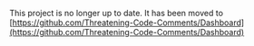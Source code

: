 This project is no longer up to date. It has been moved to [https://github.com/Threatening-Code-Comments/Dashboard](https://github.com/Threatening-Code-Comments/Dashboard)

